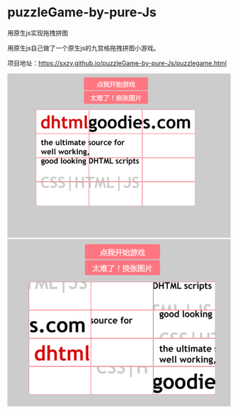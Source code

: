 # puzzleGame-by-pure-Js

用原生js实现拖拽拼图

用原生js自己做了一个原生js的九宫格拖拽拼图小游戏。

项目地址：https://sxzy.github.io/puzzleGame-by-pure-Js/puzzlegame.html

<img src='./img/拼图.png'></img>
<img src='./img/拼图2.png'></img>
